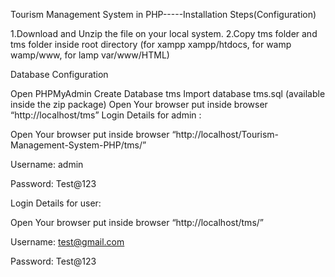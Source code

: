 Tourism Management System in PHP-----Installation Steps(Configuration)

1.Download and Unzip the file on your local system.
2.Copy tms folder and tms folder inside root directory (for xampp xampp/htdocs, for wamp wamp/www, for lamp var/www/HTML)

Database Configuration

Open PHPMyAdmin
Create Database tms
Import database tms.sql (available inside the zip package)
Open Your browser put inside browser “http://localhost/tms”
Login Details for admin : 

Open Your browser put inside browser “http://localhost/Tourism-Management-System-PHP/tms/”

Username: admin

Password: Test@123

Login Details for user: 

Open Your browser put inside browser “http://localhost/tms/”

Username: test@gmail.com

Password: Test@123
